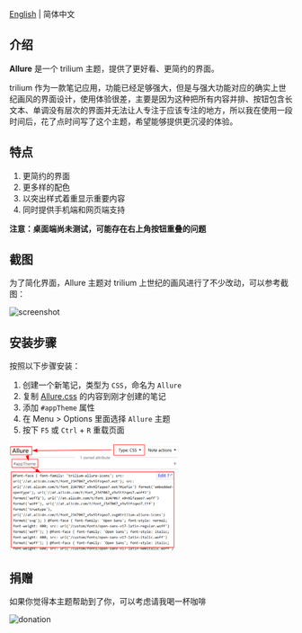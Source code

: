 [English](./README.md) | 简体中文

## 介绍

**Allure** 是一个 trilium 主题，提供了更好看、更简约的界面。

trilium 作为一款笔记应用，功能已经足够强大，但是与强大功能对应的确实上世纪画风的界面设计，使用体验很差，主要是因为这种把所有内容并排、按钮包含长文本、单调没有层次的界面并无法让人专注于应该专注的地方，所以我在使用一段时间后，花了点时间写了这个主题，希望能够提供更沉浸的体验。

## 特点

1. 更简约的界面
1. 更多样的配色
1. 以突出样式着重显示重要内容
1. 同时提供手机端和网页端支持

**注意：桌面端尚未测试，可能存在右上角按钮重叠的问题**

## 截图

为了简化界面，Allure 主题对 trilium 上世纪的画风进行了不少改动，可以参考截图：

![screenshot](./resources/screenshot.jpg)

## 安装步骤

按照以下步骤安装：

1. 创建一个新笔记，类型为 `CSS`，命名为 `Allure`
1. 复制 [Allure.css](./Allure.css) 的内容到刚才创建的笔记
1. 添加 `#appTheme` 属性
1. 在 Menu > Options 里面选择 `Allure` 主题
1. 按下 `F5` 或 `Ctrl` + `R` 重载页面

<img style="width: 60%;" src="./resources/steps.png">

## 捐赠

如果你觉得本主题帮助到了你，可以考虑请我喝一杯咖啡

![donation](./resources/donation_zh.jpg)